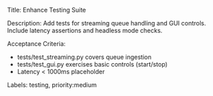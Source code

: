 Title: Enhance Testing Suite

Description:
Add tests for streaming queue handling and GUI controls. Include latency assertions and headless mode checks.

Acceptance Criteria:
- tests/test_streaming.py covers queue ingestion
- tests/test_gui.py exercises basic controls (start/stop)
- Latency < 1000ms placeholder

Labels: testing, priority:medium


